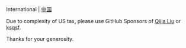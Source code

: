 International
|
[中国](README.zh-CN.md)

Due to complexity of US tax,
please use GitHub Sponsors of [Qijia Liu](https://github.com/sponsors/eagleoflqj)
or [ksqsf](https://github.com/sponsors/ksqsf).

Thanks for your generosity.
